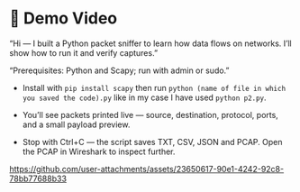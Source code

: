 # 🎥 Demo Video


“Hi — I built a Python packet sniffer to learn how data flows on networks. I’ll show how to run it and verify captures.”

“Prerequisites: Python and Scapy; run with admin or sudo.”

- Install with `pip install scapy` then run `python (name of file in which you saved the code).py` like in my case I have used `python p2.py`.

- You’ll see packets printed live — source, destination, protocol, ports, and a small payload preview.

- Stop with Ctrl+C — the script saves TXT, CSV, JSON and PCAP. Open the PCAP in Wireshark to inspect further.

  
https://github.com/user-attachments/assets/23650617-90e1-4242-92c8-78bb77688b33

